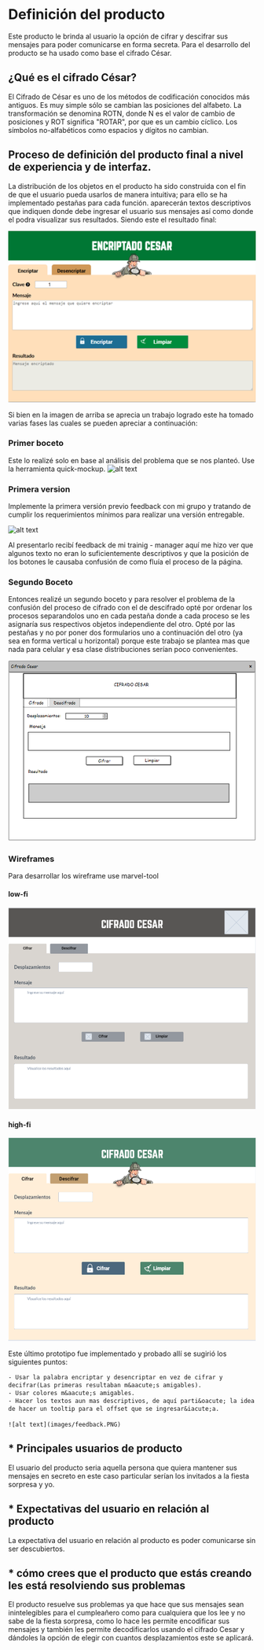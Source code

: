 ﻿# Definici&oacute;n del producto
Este producto le brinda al usuario la opci&oacute;n de cifrar y descifrar sus mensajes para
poder comunicarse en forma secreta. Para el desarrollo del producto se ha usado como base el cifrado C&eacute;sar.

## ¿Qu&eacute; es el cifrado C&eacute;sar?
El Cifrado de C&eacute;sar es uno de los m&eacute;todos de codificaci&oacute;n conocidos m&aacute;s antiguos. Es muy simple s&oacute;lo se cambian las posiciones del alfabeto. La transformaci&oacute;n se denomina ROTN, donde N es el valor de cambio de posiciones y ROT significa "ROTAR", por que es un cambio c&iacute;clico. Los s&iacute;mbolos no-alfab&eacute;ticos como espacios y d&iacute;gitos no cambian.

## Proceso de definici&oacute;n del producto final a nivel de experiencia y de interfaz.

La distribuci&oacute;n de los objetos en el producto ha sido construida con el fin de que el usuario pueda usarlos de 
manera intuitiva; para ello se ha implementado pestañas para cada funci&oacute;n. aparecer&aacute;n textos descriptivos que indiquen donde debe ingresar 
el usuario sus mensajes as&iacute; como donde el podra visualizar sus resultados. Siendo este el resultado final:

![alt text](images/wireframe_high_fi_2.PNG)

Si bien en la imagen de arriba se aprecia un trabajo logrado este ha tomado varias fases las cuales se pueden apreciar a continuaci&oacute;n:

### Primer boceto
Este lo realiz&eacute; solo en base al an&aacute;lisis del problema que se nos plante&oacute;. Use la herramienta quick-mockup.
![alt text](images/prototipo.png)

### Primera version
Implemente la primera versi&oacute;n previo feedback con mi grupo y tratando de cumplir los requerimientos mínimos para realizar una versi&oacute;n entregable.

![alt text](images/interfaz.PNG)

Al presentarlo recib&iacute; feedback de mi trainig - manager aqu&iacute; me hizo ver que algunos texto no eran lo suficientemente descriptivos y que la posici&oacute;n de los botones le causaba confusi&oacute;n de como flu&iacute;a el proceso de la p&aacute;gina.

### Segundo Boceto
Entonces realiz&eacute; un segundo boceto y para resolver el problema de la confusi&oacute;n del proceso de cifrado con el de descifrado opt&eacute; por ordenar los procesos separandolos uno en cada pesta&ntilde;a donde a cada proceso se les asignar&iacute;a sus respectivos objetos independiente del otro. Opt&eacute; por las pestañas y no por poner dos formularios uno a continuaci&oacute;n del otro (ya sea en forma vertical u horizontal) porque este trabajo se plantea mas que nada para celular y esa clase distribuciones ser&iacute;an poco convenientes.

![alt text](images/boceto2.PNG)

### Wireframes
Para desarrollar los wireframe use marvel-tool

#### low-fi
![alt text](images/wireframe_low_fi.PNG)

#### high-fi
![alt text](images/wireframe_high_fi.PNG)

Este &uacute;ltimo prototipo fue implementado y probado all&iacute; se sugiri&oacute; los siguientes puntos:
```
- Usar la palabra encriptar y desencriptar en vez de cifrar y decifrar(Las primeras resultaban m&aacute;s amigables).
- Usar colores m&aacute;s amigables.
- Hacer los textos aun mas descriptivos, de aquí parti&oacute; la idea de hacer un tooltip para el offset que se ingresar&iacute;a.

![alt text](images/feedback.PNG)
```

## * Principales usuarios de producto

El usuario del producto seria aquella persona que quiera mantener sus mensajes en secreto
en este caso particular serían los invitados a la fiesta sorpresa y yo.

## * Expectativas del usuario en relaci&oacute;n al producto

La expectativa del usuario en relaci&oacute;n al producto es poder comunicarse sin ser descubiertos.

## * c&oacute;mo crees que el producto que est&aacute;s creando les est&aacute; resolviendo sus problemas

El producto resuelve sus problemas ya que hace que sus mensajes sean inintelegibles para el cumpleañero
como para cualquiera que los lee y no sabe de la fiesta sorpresa, como lo hace les permite encodificar
sus mensajes y también les permite decodificarlos usando el cifrado Cesar y d&aacute;ndoles la opci&oacute;n de elegir
con cuantos desplazamientos este se aplicar&aacute;.